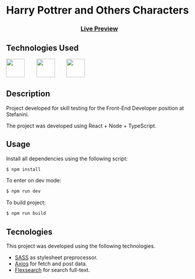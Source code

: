 # Harry Pottrer and Others Characters

<h3 align="center"><a href="https://harry-potter-characters-ten.vercel.app">Live Preview</a></h3>

## Technologies Used

<a href="https://reactjs.org/"><img src="https://github.com/michaelkolesidis/tech-icons/blob/main/icons/react/react-original.svg" height="50px" /></a>
&nbsp;&nbsp;&nbsp;&nbsp;&nbsp;&nbsp;
<a href="https://www.typescriptlang.org/"><img src="https://github.com/michaelkolesidis/tech-icons/blob/main/icons/typescript/typescript-original.svg" height="50px" /></a>
&nbsp;&nbsp;&nbsp;&nbsp;&nbsp;&nbsp;
<a href="https://en.wikipedia.org/wiki/CSS"><img src="https://github.com/michaelkolesidis/tech-icons/blob/main/icons/css3/css3-plain.svg" height="50px" /></a>

## Description

Project developed for skill testing for the Front-End Developer position at Stefanini.

The project was developed using React + Node + TypeScript.

## Usage

Install all dependencies using the following script:

```bash
$ npm install
```

To enter on dev mode:

```bash
$ npm run dev
```

To build project:

```bash
$ npm run build
```

## Tecnologies

This project was developed using the following technologies.

- [SASS](https://www.npmjs.com/package/node-sass) as stylesheet preprocessor.
- [Axios](https://www.npmjs.com/package/react-axios) for fetch and post data.
- [Flexsearch](https://www.npmjs.com/package/flexsearch) for search full-text.